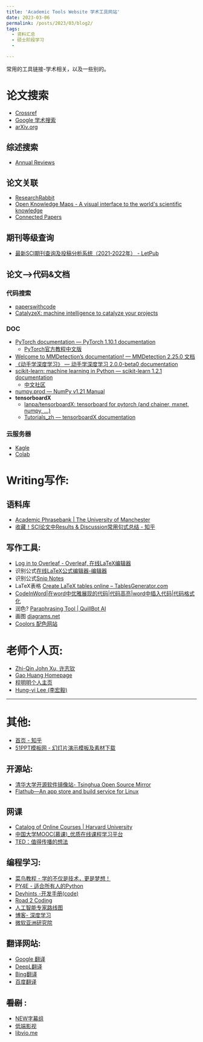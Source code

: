 ```yaml
---
title: 'Academic Tools Website 学术工具网站'
date: 2023-03-06
permalink: /posts/2023/03/blog2/
tags:
  - 资料汇总
  - 硕士阶段学习
  -

---
```


常用的工具链接-学术相关，以及一些别的。



# 论文搜索

* [Crossref](https://www.crossref.org/)
* [Google 学术搜索](https://scholar.google.com.hk/schhp?hl=zh-CN&as_sdt=0,5)
* [arXiv.org](https://arxiv.org/)

## 综述搜索

* [Annual Reviews](https://www.annualreviews.org/)

## 论文关联

* [ResearchRabbit](https://www.researchrabbit.ai/)
* [Open Knowledge Maps - A visual interface to the world's scientific knowledge](https://openknowledgemaps.org/)
* [Connected Papers](https://www.connectedpapers.com/)

## 期刊等级查询

* [最新SCI期刊查询及投稿分析系统（2021-2022年） - LetPub](http://www.letpub.com.cn/index.php?page=journalapp&fieldtag=&firstletter=E)

## 论文-->代码&文档

### 代码搜索

* [paperswithcode](https://paperswithcode.com/)
* [CatalyzeX: machine intelligence to catalyze your projects](https://www.catalyzex.com/)

### DOC

* [PyTorch documentation — PyTorch 1.10.1 documentation](https://pytorch.org/docs/stable/index.html)
    * [PyTorch官方教程中文版](https://pytorch123.com/)
* [Welcome to MMDetection’s documentation! — MMDetection 2.25.0 文档](https://mmdetection.readthedocs.io/zh_CN/latest/)
* [《动手学深度学习》 — 动手学深度学习 2.0.0-beta0 documentation](https://zh-v2.d2l.ai/index.html)
* [scikit-learn: machine learning in Python — scikit-learn 1.2.1 documentation](https://scikit-learn.org/stable/index.html)
    * [中文社区](https://scikit-learn.org.cn/)
* [numpy.prod — NumPy v1.21 Manual](https://numpy.org/doc/stable/reference/generated/numpy.prod.html)
* **tensorboardX**
    * [lanpa/tensorboardX: tensorboard for pytorch (and chainer, mxnet, numpy, ...)](https://github.com/lanpa/tensorboardX)
    * [Tutorials_zh — tensorboardX documentation](https://tensorboardx.readthedocs.io/en/latest/tutorial_zh.html)

### 云服务器

* [Kagle](https://www.kaggle.com/)
* [Colab](https://colab.research.google.com/)

# Writing写作:

## 语料库

* [Academic Phrasebank \| The University of Manchester](https://www.phrasebank.manchester.ac.uk/)
* [收藏！SCI论文中Results & Discussion常用句式总结 - 知乎](https://zhuanlan.zhihu.com/p/175861205)

## 写作工具:

* [Log in to Overleaf - Overleaf, 在线LaTeX编辑器](https://cn.overleaf.com/login?)
* 识别公式[在线LaTeX公式编辑器-编辑器](https://www.latexlive.com/)
* 识别公式[Snip Notes](https://snip.mathpix.com/)
* LaTeX表格 [Create LaTeX tables online – TablesGenerator.com](https://www.tablesgenerator.com/)
* [CodeInWord\|在word中优雅展现的代码\|代码高亮\|word中插入代码\|代码格式化](http://codeinword.com/)
* 润色? [Paraphrasing Tool \| QuillBot AI](https://quillbot.com/)
* 画图 [diagrams.net](https://app.diagrams.net/)
* [Coolors 配色网站](https://coolors.co/)



# 老师个人页:

* [Zhi-Qin John Xu, 许志钦](https://ins.sjtu.edu.cn/people/xuzhiqin/)
* [Gao Huang Homepage](http://www.gaohuang.net/)	
* [程明明个人主页](https://mmcheng.net/)
* [Hung-yi Lee (李宏毅)](https://speech.ee.ntu.edu.tw/~hylee/index.php)

---

# 其他:

* [首页 - 知乎](https://www.zhihu.com/)
* [51PPT模板网 - 幻灯片演示模板及素材下载](http://www.51pptmoban.com/)

## 开源站:

* [清华大学开源软件镜像站- Tsinghua Open Source Mirror](https://mirrors.tuna.tsinghua.edu.cn/)
* [Flathub—An app store and build service for Linux](https://www.flathub.org/home)

## 网课

* [Catalog of Online Courses \| Harvard University](https://online-learning.harvard.edu/catalog?keywords=&subject[]=3&free[1]=1&max_price=&start_date_range[min][date]=&start_date_range[max][date]=)
* [中国大学MOOC(慕课)_优质在线课程学习平台](https://www.icourse163.org/)
* [TED：值得传播的想法](https://www.ted.com/)

## 编程学习:

* [菜鸟教程 - 学的不仅是技术，更是梦想！](https://www.runoob.com/)
* [PY4E - 适合所有人的Python](https://www.py4e.com/)
* [Devhints -开发手册(code)](https://devhints.io/)
* [Road 2 Coding](https://www.r2coding.com/#/)
* [人工智能专家路线图](https://i.am.ai/roadmap/#note)
* [博客- 深度学习](https://www.deeplearning.ai/blog/)
* [微软亚洲研究院](https://www.msra.cn/)

## 翻译网站:

* [Google 翻译](https://translate.google.com/)
* [DeepL翻译](https://www.deepl.com/translator)
* [Bing翻译](https://www.bing.com/translator?ref=TThis&text=&from=nb&to=zh-Hans)
* [百度翻译](https://fanyi.baidu.com/)

## ~~看剧~~ :

* [NEW字幕组](https://newzmz.com/index.html)
* [低端影视](https://ddys.art/)
* [libvio.me](https://libvio.me/)

